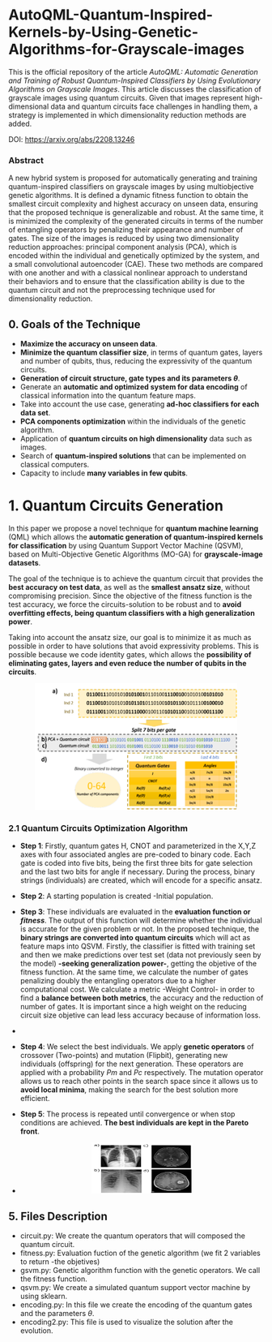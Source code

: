 # AutoQML-Quantum-Inspired-Kernels-by-Using-Genetic-Algorithms-for-Grayscale-images

This is the official repository of the article *AutoQML: Automatic Generation and Training of Robust Quantum-Inspired Classifiers by Using Evolutionary Algorithms on Grayscale Images*. This article discusses the classification of grayscale images using quantum circuits. Given that images represent high-dimensional data and quantum circuits face challenges in handling them, a strategy is implemented in which dimensionality reduction methods are added.

DOI: https://arxiv.org/abs/2208.13246


### Abstract

A new hybrid system is proposed for automatically generating and training quantum-inspired classifiers on grayscale images by using multiobjective genetic algorithms. It is defined a dynamic fitness function to obtain the smallest circuit complexity and highest accuracy on unseen data, ensuring that the proposed technique is generalizable and robust. At the same time, it is minimized the
complexity of the generated circuits in terms of the number of entangling operators by penalizing their appearance and number of gates. The size of the images is reduced by using two dimensionality reduction approaches: principal component analysis (PCA), which is encoded within the individual and genetically optimized by the system, and a small convolutional autoencoder (CAE). These two
methods are compared with one another and with a classical nonlinear approach to understand their behaviors and to ensure that the classification ability is due to the quantum circuit and not the preprocessing technique used for dimensionality reduction.

## 0. Goals of the Technique

* **Maximize the accuracy on unseen data**.
* **Minimize the quantum classifier size**, in terms of quantum gates, layers and number of qubits, thus, reducing the expressivity of the quantum circuits.
* **Generation of circuit structure, gate types and its parameters *θ***.
* Generate an **automatic and optimized system for data encoding** of classical information into the quantum feature maps.
* Take into account the use case, generating **ad-hoc classifiers for each data set**.
* **PCA components optimization** within the individuals of the genetic algorithm.
* Application of **quantum circuits on high dimensionality** data such as images.
* Search of **quantum-inspired solutions** that can be implemented on classical computers.
* Capacity to include **many variables in few qubits**.

# 1. Quantum Circuits Generation

In this paper we propose a novel technique for **quantum machine learning** (QML) which allows the **automatic generation of quantum-inspired kernels for classification** by using Quantum Support Vector Machine (QSVM), based on Multi-Objective Genetic Algorithms (MO-GA) for **grayscale-image datasets**.

The goal of the technique is to achieve the quantum circuit that provides the **best accuracy on test data**, as well as the **smallest ansatz size**, without compromising precision. Since the objective of the fitness function is the test accuracy, we force the circuits-solution to be robust and to **avoid overfitting effects, being quantum classifiers with a high generalization power**. 

Taking into account the ansatz size, our goal is to minimize it as much as possible in order to have solutions that avoid expressivity problems. This is possible because we code identity gates, which allows the **possibility of eliminating gates, layers and even reduce the number of qubits in the circuits**.

<p align="center">
    <img src="https://github.com/sergio94al/AutoQML-Quantum-Inspired-Kernels-by-Using-Genetic-Algorithms-for-Grayscale-images/blob/main/AUTOQML_DECODE.png" width="400" height="250">
</p>


### 2.1 Quantum Circuits Optimization Algorithm

* **Step 1**: Firstly, quantum gates H, CNOT and parameterized in the X,Y,Z axes with four associated angles are pre-coded to binary code. Each gate is coded into five bits, being the first three bits for gate selection and the last two bits for angle if necessary. During the process, binary strings (individuals) are created, which will encode for a specific ansatz.

* **Step 2**: A starting population is created -Initial population.

* **Step 3**: These individuals are evaluated in the **evaluation function or *fitness***. The output of this function will determine whether the individual is accurate for the given problem or not. In the proposed technique, the **binary strings are converted into quantum circuits** which will act as feature maps into QSVM. Firstly, the classifier is fitted with training set and then we make predictions over test set (data not previously seen by the model) **-seeking generalization power-**, getting the objetive of the fitness function. At the same time, we calculate the number of gates penalizing doubly the entangling operators due to a higher computational cost. We calculate a metric -Weight Control- in order to find a **balance between both metrics**, the accuracy and the reduction of number of gates. It is important since a high weight on the reducing circuit size objetive can lead less accuracy because of information loss.
* 
* **Step 4**: We select the best individuals. We apply **genetic operators** of crossover (Two-points) and mutation (Flipbit), generating new individuals (offspring) for the next generation. These operators are applied with a probability *Pm* and *Pc* respectively. The mutation operator allows us to reach other points in the search space since it allows us to **avoid local minima**, making the search for the best solution more efficient.

* **Step 5**: The process is repeated until convergence or when stop conditions are achieved. **The best individuals are kept in the Pareto front**.

* <p align="center">
    <img src="https://github.com/sergio94al/AutoQML-Quantum-Inspired-Kernels-by-Using-Genetic-Algorithms-for-Grayscale-images/blob/main/datasets_grayscale_.png" width="200" height="100">
</p>

## 5. Files Description

* circuit.py: We create the quantum operators that will composed the quantum circuit.
* fitness.py: Evaluation fuction of the genetic algorithm (we fit 2 variables to return -the objetives)
* gsvm.py: Genetic algorithm function with the genetic operators. We call the fitness function.
* qsvm.py: We create a simulated quantum support vector machine by using sklearn.
* encoding.py: In this file we create the encoding of the quantum gates and the parameters *θ*.
* encoding2.py: This file is used to visualize the solution after the evolution.
